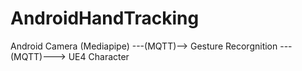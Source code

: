 # AndroidHandTracking

Android Camera (Mediapipe) ---(MQTT)--> Gesture Recorgnition ---(MQTT)---> UE4 Character
